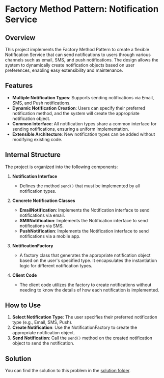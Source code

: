 # Factory Method Pattern: Notification Service

## Overview

This project implements the Factory Method Pattern to create a flexible Notification Service that can send notifications to users through various channels such as email, SMS, and push notifications. The design allows the system to dynamically create notification objects based on user preferences, enabling easy extensibility and maintenance.

## Features

- **Multiple Notification Types**: Supports sending notifications via Email, SMS, and Push notifications.
- **Dynamic Notification Creation**: Users can specify their preferred notification method, and the system will create the appropriate notification object.
- **Common Interface**: All notification types share a common interface for sending notifications, ensuring a uniform implementation.
- **Extensible Architecture**: New notification types can be added without modifying existing code.

## Internal Structure

The project is organized into the following components:

1. **Notification Interface**
   - Defines the method `send()` that must be implemented by all notification types.

2. **Concrete Notification Classes**
   - **EmailNotification**: Implements the Notification interface to send notifications via email.
   - **SMSNotification**: Implements the Notification interface to send notifications via SMS.
   - **PushNotification**: Implements the Notification interface to send notifications via a mobile app.

3. **NotificationFactory**
   - A factory class that generates the appropriate notification object based on the user's specified type. It encapsulates the instantiation logic for different notification types.

4. **Client Code**
   - The client code utilizes the factory to create notifications without needing to know the details of how each notification is implemented.

## How to Use

1. **Select Notification Type**: The user specifies their preferred notification type (e.g., Email, SMS, Push).
2. **Create Notification**: Use the NotificationFactory to create the appropriate notification object.
3. **Send Notification**: Call the `send()` method on the created notification object to send the notification.

## Solution

You can find the solution to this problem in the [solution folder](/Learning_2.0/Problems/Creational-pattern-problems/).
